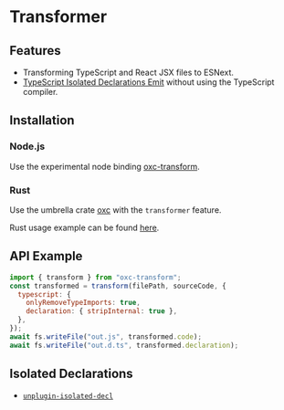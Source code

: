 # Transformer

## Features

- Transforming TypeScript and React JSX files to ESNext.
- [TypeScript Isolated Declarations Emit](https://devblogs.microsoft.com/typescript/announcing-typescript-5-5-beta/#isolated-declarations) without using the TypeScript compiler.

## Installation

### Node.js

Use the experimental node binding [oxc-transform][url-oxc-transform-npm].

### Rust

Use the umbrella crate [oxc][url-oxc-crate] with the `transformer` feature.

Rust usage example can be found [here](https://github.com/oxc-project/oxc/blob/main/crates/oxc_transformer/examples/transformer.rs).

## API Example

```javascript
import { transform } from "oxc-transform";
const transformed = transform(filePath, sourceCode, {
  typescript: {
    onlyRemoveTypeImports: true,
    declaration: { stripInternal: true },
  },
});
await fs.writeFile("out.js", transformed.code);
await fs.writeFile("out.d.ts", transformed.declaration);
```

## Isolated Declarations

- [`unplugin-isolated-decl`](https://github.com/unplugin/unplugin-isolated-decl)

<!-- Links -->

[url-oxc-crate]: https://docs.rs/oxc
[url-oxc-transform-npm]: https://www.npmjs.com/package/oxc-transform
